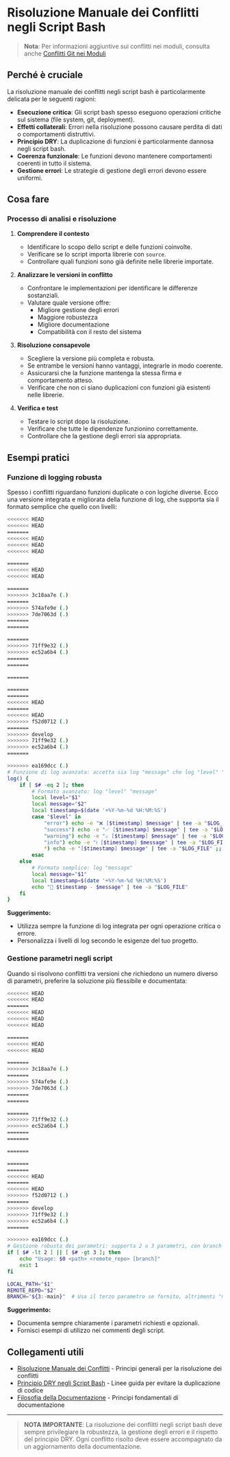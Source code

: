 # Risoluzione Manuale dei Conflitti negli Script Bash

> **Nota**: Per informazioni aggiuntive sui conflitti nei moduli, consulta anche [Conflitti Git nei Moduli](../../docs/conflitti_git_moduli.md)

## Perché è cruciale

La risoluzione manuale dei conflitti negli script bash è particolarmente delicata per le seguenti ragioni:

- **Esecuzione critica**: Gli script bash spesso eseguono operazioni critiche sul sistema (file system, git, deployment).
- **Effetti collaterali**: Errori nella risoluzione possono causare perdita di dati o comportamenti distruttivi.
- **Principio DRY**: La duplicazione di funzioni è particolarmente dannosa negli script bash.
- **Coerenza funzionale**: Le funzioni devono mantenere comportamenti coerenti in tutto il sistema.
- **Gestione errori**: Le strategie di gestione degli errori devono essere uniformi.

## Cosa fare

### Processo di analisi e risoluzione

1. **Comprendere il contesto**
   - Identificare lo scopo dello script e delle funzioni coinvolte.
   - Verificare se lo script importa librerie con `source`.
   - Controllare quali funzioni sono già definite nelle librerie importate.

2. **Analizzare le versioni in conflitto**
   - Confrontare le implementazioni per identificare le differenze sostanziali.
   - Valutare quale versione offre:
     - Migliore gestione degli errori
     - Maggiore robustezza
     - Migliore documentazione
     - Compatibilità con il resto del sistema

3. **Risoluzione consapevole**
   - Scegliere la versione più completa e robusta.
   - Se entrambe le versioni hanno vantaggi, integrarle in modo coerente.
   - Assicurarsi che la funzione mantenga la stessa firma e comportamento atteso.
   - Verificare che non ci siano duplicazioni con funzioni già esistenti nelle librerie.

4. **Verifica e test**
   - Testare lo script dopo la risoluzione.
   - Verificare che tutte le dipendenze funzionino correttamente.
   - Controllare che la gestione degli errori sia appropriata.

## Esempi pratici

### Funzione di logging robusta

Spesso i conflitti riguardano funzioni duplicate o con logiche diverse. Ecco una versione integrata e migliorata della funzione di log, che supporta sia il formato semplice che quello con livelli:

```bash
<<<<<<< HEAD
<<<<<<< HEAD
=======
<<<<<<< HEAD
<<<<<<< HEAD
<<<<<<< HEAD

=======
<<<<<<< HEAD
<<<<<<< HEAD

=======
>>>>>>> 3c18aa7e (.)
=======
>>>>>>> 574afe9e (.)
>>>>>>> 7de7063d (.)
=======
=======

=======
>>>>>>> 71ff9e32 (.)
>>>>>>> ec52a6b4 (.)
=======
=======

=======

=======
=======
<<<<<<< HEAD
=======
<<<<<<< HEAD
>>>>>>> f52d0712 (.)
=======
>>>>>>> develop
>>>>>>> 71ff9e32 (.)
>>>>>>> ec52a6b4 (.)
=======

>>>>>>> ea169dcc (.)
# Funzione di log avanzata: accetta sia log "message" che log "level" "message"
log() {
    if [ $# -eq 2 ]; then
        # Formato avanzato: log "level" "message"
        local level="$1"
        local message="$2"
        local timestamp=$(date '+%Y-%m-%d %H:%M:%S')
        case "$level" in
            "error") echo -e "❌ [$timestamp] $message" | tee -a "$LOG_FILE" ;;
            "success") echo -e "✅ [$timestamp] $message" | tee -a "$LOG_FILE" ;;
            "warning") echo -e "⚠️ [$timestamp] $message" | tee -a "$LOG_FILE" ;;
            "info") echo -e "ℹ️ [$timestamp] $message" | tee -a "$LOG_FILE" ;;
            *) echo -e "[$timestamp] $message" | tee -a "$LOG_FILE" ;;
        esac
    else
        # Formato semplice: log "message"
        local message="$1"
        local timestamp=$(date '+%Y-%m-%d %H:%M:%S')
        echo "📆 $timestamp - $message" | tee -a "$LOG_FILE"
    fi
}
```

**Suggerimento:**
- Utilizza sempre la funzione di log integrata per ogni operazione critica o errore.
- Personalizza i livelli di log secondo le esigenze del tuo progetto.

### Gestione parametri negli script

Quando si risolvono conflitti tra versioni che richiedono un numero diverso di parametri, preferire la soluzione più flessibile e documentata:

```bash
<<<<<<< HEAD
<<<<<<< HEAD
=======
<<<<<<< HEAD
<<<<<<< HEAD
<<<<<<< HEAD

=======
<<<<<<< HEAD
<<<<<<< HEAD

=======
>>>>>>> 3c18aa7e (.)
=======
>>>>>>> 574afe9e (.)
>>>>>>> 7de7063d (.)
=======
=======

=======
>>>>>>> 71ff9e32 (.)
>>>>>>> ec52a6b4 (.)
=======
=======

=======

=======
=======
<<<<<<< HEAD
=======
<<<<<<< HEAD
>>>>>>> f52d0712 (.)
=======
>>>>>>> develop
>>>>>>> 71ff9e32 (.)
>>>>>>> ec52a6b4 (.)
=======

>>>>>>> ea169dcc (.)
# Gestione robusta dei parametri: supporta 2 o 3 parametri, con branch opzionale
if [ $# -lt 2 ] || [ $# -gt 3 ]; then
    echo "Usage: $0 <path> <remote_repo> [branch]"
    exit 1
fi

LOCAL_PATH="$1"
REMOTE_REPO="$2"
BRANCH="${3:-main}"  # Usa il terzo parametro se fornito, altrimenti "main"
```

**Suggerimento:**
- Documenta sempre chiaramente i parametri richiesti e opzionali.
- Fornisci esempi di utilizzo nei commenti degli script.

## Collegamenti utili

- [Risoluzione Manuale dei Conflitti](../../docs/CONFLICT_RESOLUTION.md) - Principi generali per la risoluzione dei conflitti
- [Principio DRY negli Script Bash](NO_DUPLICATE_FUNCTIONS_IN_SOURCED_SCRIPTS.md) - Linee guida per evitare la duplicazione di codice
- [Filosofia della Documentazione](../../docs/DOCUMENTATION_PHILOSOPHY.md) - Principi fondamentali di documentazione

---

> **NOTA IMPORTANTE**: La risoluzione dei conflitti negli script bash deve sempre privilegiare la robustezza, la gestione degli errori e il rispetto del principio DRY. Ogni conflitto risolto deve essere accompagnato da un aggiornamento della documentazione.
